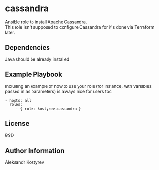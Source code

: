 cassandra
=========

Ansible role to install Apache Cassandra.  
This role isn't supposed to configure Cassandra for it's done via Terraform later.

Dependencies
------------

Java should be already installed

Example Playbook
----------------

Including an example of how to use your role (for instance, with variables passed in as parameters) is always nice for users too:

    - hosts: all
      roles:
         - { role: kostyrev.cassandra }

License
-------

BSD

Author Information
------------------

Aleksandr Kostyrev
